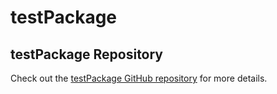 # testPackage
## testPackage Repository

Check out the [testPackage GitHub repository](https://github.com/dariopt99/testPackage) for more details.